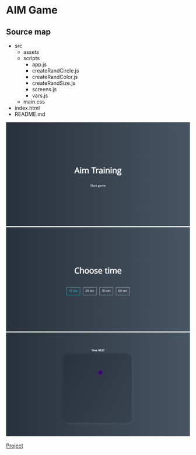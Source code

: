 # **AIM Game**

## **Source map**

- src
  - assets
  - scripts
    - app.js
    - createRandCircle.js
    - createRandColor.js
    - createRandSize.js
    - screens.js
    - vars.js
  - main.css
- index.html
- README.md

![Project screen 1](./src/assets/screen1.png)
![Project screen 2](./src/assets/screen2.png)
![Project screen 3](./src/assets/screen3.png)

[Project](https://hov001.github.io/equalizer/)
